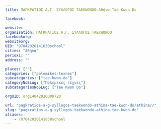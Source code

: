 ```yaml
---
title: ΠΑΓΚΡΑΤΙΟΣ Α.Γ. ΣΥΛΛΟΓΟΣ TAEKWONDO-Αθήνα-Tae Kwon Do

facebook:

website:
organisation: ΠΑΓΚΡΑΤΙΟΣ Α.Γ. ΣΥΛΛΟΓΟΣ TAEKWONDO
facebookorg:
websiteorg:
UID: "07042020141030school"
cities: "Αθήνα"
perioxi: ""
address: ""

places: [""]
categories: ["polemikes-texnes"]
subcategories: ["tae-kwon-do"]
categoryNoSLug: ["Πολεμικές τέχνες"]
subcategoriesNoSLug: ["Tae Kwon Do"]

orgUID: org14042020000720

url: "pagkratios-a-g-syllogos-taekwondo-athina-tae-kwon-do/athina//"
slug: "pagkratios-a-g-syllogos-taekwondo-athina-tae-kwon-do"
aliases:
    - /07042020141030school
---
```





